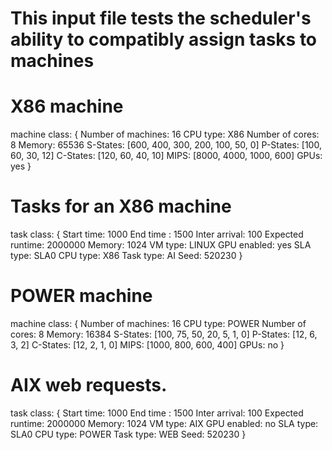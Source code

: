 # This input file tests the scheduler's ability to compatibly assign tasks to machines
# X86 machine
machine class:
{
        Number of machines: 16
        CPU type: X86
        Number of cores: 8
        Memory: 65536
        S-States: [600, 400, 300, 200, 100, 50, 0]
        P-States: [100, 60, 30, 12]
        C-States: [120, 60, 40, 10]
        MIPS: [8000, 4000, 1000, 600]
        GPUs: yes
}

# Tasks for an X86 machine
task class:
{
        Start time: 1000
        End time : 1500
        Inter arrival: 100
        Expected runtime: 2000000
        Memory: 1024
        VM type: LINUX
        GPU enabled: yes
        SLA type: SLA0
        CPU type: X86
        Task type: AI
        Seed: 520230
}

# POWER machine
machine class:
{
        Number of machines: 16
        CPU type: POWER
        Number of cores: 8
        Memory: 16384
        S-States: [100, 75, 50, 20, 5, 1, 0]
        P-States: [12, 6, 3, 2]
        C-States: [12, 2, 1, 0]
        MIPS: [1000, 800, 600, 400]
        GPUs: no
}

# AIX web requests. 
task class:
{
        Start time: 1000
        End time : 1500
        Inter arrival: 100
        Expected runtime: 2000000
        Memory: 1024
        VM type: AIX
        GPU enabled: no
        SLA type: SLA0
        CPU type: POWER
        Task type: WEB
        Seed: 520230
}